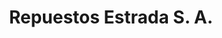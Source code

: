 ---
title: "Repuestos Estrada S. A."
url: /escuintla/repuestos-estrada-s-a/
shop: piezas de automóviles
---
